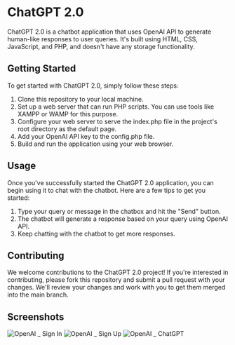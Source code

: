 # ChatGPT 2.0
ChatGPT 2.0 is a chatbot application that uses OpenAI API to generate human-like responses to user queries. It's built using HTML, CSS, JavaScript, and PHP, and doesn't have any storage functionality.

## Getting Started
To get started with ChatGPT 2.0, simply follow these steps:

1. Clone this repository to your local machine.
2. Set up a web server that can run PHP scripts. You can use tools like XAMPP or WAMP for this purpose.
3. Configure your web server to serve the index.php file in the project's root directory as the default page.
4. Add your OpenAI API key to the config.php file.
5. Build and run the application using your web browser.

## Usage
Once you've successfully started the ChatGPT 2.0 application, you can begin using it to chat with the chatbot. Here are a few tips to get you started:

1. Type your query or message in the chatbox and hit the "Send" button.
2. The chatbot will generate a response based on your query using OpenAI API.
3. Keep chatting with the chatbot to get more responses.

## Contributing
We welcome contributions to the ChatGPT 2.0 project! If you're interested in contributing, please fork this repository and submit a pull request with your changes. We'll review your changes and work with you to get them merged into the main branch.

## Screenshots
![OpenAI _ Sign In](https://user-images.githubusercontent.com/105808552/235369219-ab1eacff-1da8-4365-af11-0bc47f8cddab.png)
![OpenAI _ Sign Up](https://user-images.githubusercontent.com/105808552/235369215-56e2504f-277f-4df9-9803-1be4ac08c215.png)
![OpenAI _ ChatGPT](https://user-images.githubusercontent.com/105808552/235369222-099dfa6c-2098-40f0-a853-49f40771b551.png)